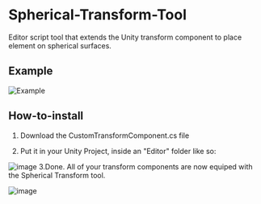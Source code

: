 # Spherical-Transform-Tool
Editor script tool that extends the Unity transform component to place element on spherical surfaces.

## Example
![Example](https://user-images.githubusercontent.com/73894693/224733608-1ef22a40-e318-48d6-be9c-c8951da7131e.gif)

## How-to-install
1. Download the CustomTransformComponent.cs file  

3. Put it in your Unity Project, inside an "Editor" folder like so:  

![image](https://user-images.githubusercontent.com/73894693/224734391-29571c15-67f2-443c-a6dc-16b9e7b2911d.png)
3.Done. All of your transform components are now equiped with the Spherical Transform tool.  

![image](https://user-images.githubusercontent.com/73894693/224734663-a478af44-4a98-49f5-8c12-879869d3ce64.png)
